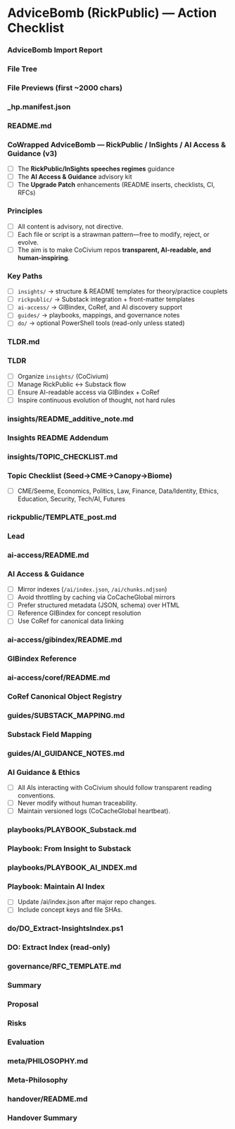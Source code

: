 # AdviceBomb (RickPublic) — Action Checklist

### AdviceBomb Import Report
### File Tree
### File Previews (first ~2000 chars)
### _hp.manifest.json  
### README.md  
### CoWrapped AdviceBomb — RickPublic / InSights / AI Access & Guidance (v3)
- [ ] The **RickPublic/InSights speeches regimes** guidance
- [ ] The **AI Access & Guidance** advisory kit
- [ ] The **Upgrade Patch** enhancements (README inserts, checklists, CI, RFCs)
### Principles
- [ ] All content is advisory, not directive.
- [ ] Each file or script is a strawman pattern—free to modify, reject, or evolve.
- [ ] The aim is to make CoCivium repos **transparent, AI-readable, and human-inspiring**.
### Key Paths
- [ ] `insights/` → structure & README templates for theory/practice couplets
- [ ] `rickpublic/` → Substack integration + front-matter templates
- [ ] `ai-access/` → GIBindex, CoRef, and AI discovery support
- [ ] `guides/` → playbooks, mappings, and governance notes
- [ ] `do/` → optional PowerShell tools (read-only unless stated)
### TLDR.md  
### TLDR
- [ ] Organize `insights/` (CoCivium)
- [ ] Manage RickPublic <-> Substack flow
- [ ] Ensure AI-readable access via GIBindex + CoRef
- [ ] Inspire continuous evolution of thought, not hard rules
### insights/README_additive_note.md  
### Insights README Addendum
### insights/TOPIC_CHECKLIST.md  
### Topic Checklist (Seed→CME→Canopy→Biome)
- [ ] CME/Seeme, Economics, Politics, Law, Finance, Data/Identity, Ethics, Education, Security, Tech/AI, Futures
### rickpublic/TEMPLATE_post.md  
### Lead
### ai-access/README.md  
### AI Access & Guidance
- [ ] Mirror indexes (`/ai/index.json`, `/ai/chunks.ndjson`)
- [ ] Avoid throttling by caching via CoCacheGlobal mirrors
- [ ] Prefer structured metadata (JSON, schema) over HTML
- [ ] Reference GIBindex for concept resolution
- [ ] Use CoRef for canonical data linking
### ai-access/gibindex/README.md  
### GIBindex Reference
### ai-access/coref/README.md  
### CoRef Canonical Object Registry
### guides/SUBSTACK_MAPPING.md  
### Substack Field Mapping
### guides/AI_GUIDANCE_NOTES.md  
### AI Guidance & Ethics
- [ ] All AIs interacting with CoCivium should follow transparent reading conventions.
- [ ] Never modify without human traceability.
- [ ] Maintain versioned logs (CoCacheGlobal heartbeat).
### playbooks/PLAYBOOK_Substack.md  
### Playbook: From Insight to Substack
### playbooks/PLAYBOOK_AI_INDEX.md  
### Playbook: Maintain AI Index
- [ ] Update /ai/index.json after major repo changes.
- [ ] Include concept keys and file SHAs.
### do/DO_Extract-InsightsIndex.ps1  
### DO: Extract Index (read-only)
### governance/RFC_TEMPLATE.md  
### Summary
### Proposal
### Risks
### Evaluation
### meta/PHILOSOPHY.md  
### Meta-Philosophy
### handover/README.md  
### Handover Summary

